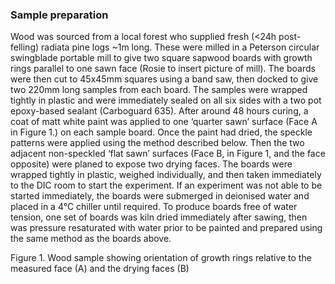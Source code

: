 ### Sample preparation
Wood was sourced from a local forest who supplied fresh (<24h post-felling) radiata pine logs ~1m long. These were milled in a Peterson circular swingblade portable mill to give two square sapwood boards with growth rings parallel to one sawn face (Rosie to insert picture of mill). The boards were then cut to 45x45mm squares using a band saw, then docked to give two 220mm long samples from each board. The samples were wrapped tightly in plastic and were immediately sealed on all six sides with a two pot epoxy-based sealant (Carboguard 635). After around 48 hours curing, a coat of matt white paint was applied to one ‘quarter sawn’ surface (Face A in Figure 1.) on each sample board. Once the paint had dried, the speckle patterns were applied using the method described below. Then the two adjacent non-speckled ‘flat sawn’ surfaces (Face B, in Figure 1, and the face opposite) were planed to expose two drying faces. The boards were wrapped tightly in plastic, weighed individually, and then taken immediately to the DIC room to start the experiment. If an experiment was not able to be started immediately, the boards were submerged in deionised water and placed in a 4°C chiller until required. 
To produce boards free of water tension, one set of boards was kiln dried immediately after sawing, then was pressure resaturated with water prior to be painted and prepared using the same method as the boards above. 

 
Figure 1. Wood sample showing orientation of growth rings relative to the measured face (A) and the drying faces (B)

  
  
  